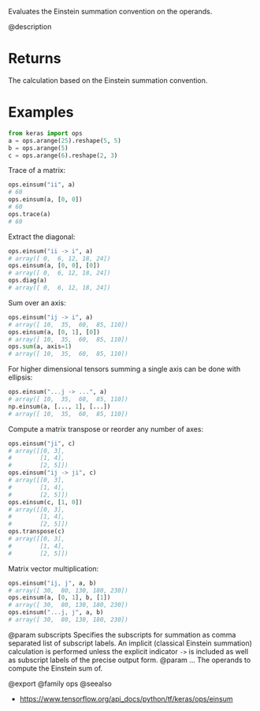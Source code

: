 Evaluates the Einstein summation convention on the operands.

@description

# Returns
The calculation based on the Einstein summation convention.

# Examples
```python
from keras import ops
a = ops.arange(25).reshape(5, 5)
b = ops.arange(5)
c = ops.arange(6).reshape(2, 3)
```

Trace of a matrix:

```python
ops.einsum("ii", a)
# 60
ops.einsum(a, [0, 0])
# 60
ops.trace(a)
# 60
```

Extract the diagonal:

```python
ops.einsum("ii -> i", a)
# array([ 0,  6, 12, 18, 24])
ops.einsum(a, [0, 0], [0])
# array([ 0,  6, 12, 18, 24])
ops.diag(a)
# array([ 0,  6, 12, 18, 24])
```

Sum over an axis:

```python
ops.einsum("ij -> i", a)
# array([ 10,  35,  60,  85, 110])
ops.einsum(a, [0, 1], [0])
# array([ 10,  35,  60,  85, 110])
ops.sum(a, axis=1)
# array([ 10,  35,  60,  85, 110])
```

For higher dimensional tensors summing a single axis can be done
with ellipsis:

```python
ops.einsum("...j -> ...", a)
# array([ 10,  35,  60,  85, 110])
np.einsum(a, [..., 1], [...])
# array([ 10,  35,  60,  85, 110])
```

Compute a matrix transpose or reorder any number of axes:

```python
ops.einsum("ji", c)
# array([[0, 3],
#        [1, 4],
#        [2, 5]])
ops.einsum("ij -> ji", c)
# array([[0, 3],
#        [1, 4],
#        [2, 5]])
ops.einsum(c, [1, 0])
# array([[0, 3],
#        [1, 4],
#        [2, 5]])
ops.transpose(c)
# array([[0, 3],
#        [1, 4],
#        [2, 5]])
```

Matrix vector multiplication:

```python
ops.einsum("ij, j", a, b)
# array([ 30,  80, 130, 180, 230])
ops.einsum(a, [0, 1], b, [1])
# array([ 30,  80, 130, 180, 230])
ops.einsum("...j, j", a, b)
# array([ 30,  80, 130, 180, 230])
```

@param subscripts Specifies the subscripts for summation as comma separated
    list of subscript labels. An implicit (classical Einstein
    summation) calculation is performed unless the explicit indicator
    `->` is included as well as subscript labels of the precise
    output form.
@param ... The operands to compute the Einstein sum of.

@export
@family ops
@seealso
+ <https://www.tensorflow.org/api_docs/python/tf/keras/ops/einsum>
